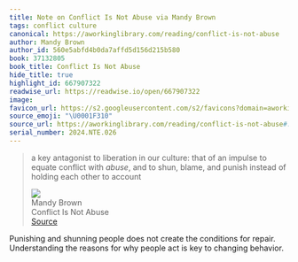 ```yaml
---
title: Note on Conflict Is Not Abuse via Mandy Brown
tags: conflict culture
canonical: https://aworkinglibrary.com/reading/conflict-is-not-abuse
author: Mandy Brown
author_id: 560e5abfd4b0da7affd5d156d215b580
book: 37132805
book_title: Conflict Is Not Abuse
hide_title: true
highlight_id: 667907322
readwise_url: https://readwise.io/open/667907322
image:
favicon_url: https://s2.googleusercontent.com/s2/favicons?domain=aworkinglibrary.com
source_emoji: "\U0001F310"
source_url: https://aworkinglibrary.com/reading/conflict-is-not-abuse#:~:text=a%20key%20antagonist,other%20to%20account
serial_number: 2024.NTE.026
---
```

> a key antagonist to liberation in our culture: that of an impulse to equate conflict with *abuse*, and to shun, blame, and punish instead of holding each other to account
> <div class="quoteback-footer"><div class="quoteback-avatar"><img class="mini-favicon" src="https://s2.googleusercontent.com/s2/favicons?domain=aworkinglibrary.com"></div><div class="quoteback-metadata"><div class="metadata-inner"><span style="display:none">FROM:</span><div aria-label="Mandy Brown" class="quoteback-author"> Mandy Brown</div><div aria-label="Conflict Is Not Abuse" class="quoteback-title"> Conflict Is Not Abuse</div></div></div><div class="quoteback-backlink"><a target="_blank" aria-label="go to the full text of this quotation" rel="noopener" href="https://aworkinglibrary.com/reading/conflict-is-not-abuse#:~:text=a%20key%20antagonist,other%20to%20account" class="quoteback-arrow"> Source</a></div></div>

Punishing and shunning people does not create the conditions for repair. Understanding the reasons for why people act is key to changing behavior.